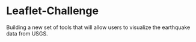 # Leaflet-Challenge
Building a new set of tools that will allow users to visualize the earthquake data from USGS.
